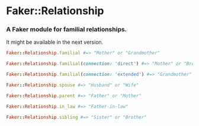 # Faker::Relationship
### A Faker module for familial relationships.

It might be available in the next version.

```ruby
Faker::Relationship.familial #=> "Mother" or "Grandmother"

Faker::Relationship.familial(connection: 'direct') #=> "Mother" or "Brother"

Faker::Relationship.familial(connection: 'extended') #=> "Grandmother" or "Niece" or "Aunt"

Faker::Relationship.spouse #=> "Husband" or "Wife"

Faker::Relationship.parent #=> "Father" or "Mother"

Faker::Relationship.in_law #=> "Father-in-law"

Faker::Relationship.sibling #=> "Sister" or "Brother"
```
